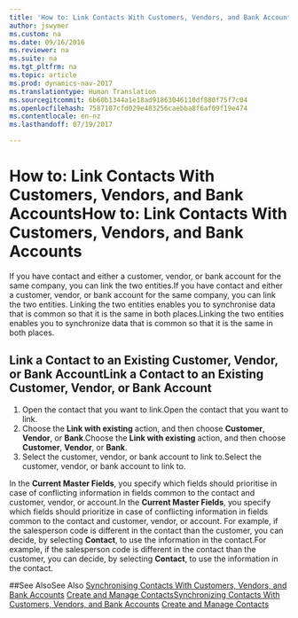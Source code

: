 ```yaml
---
title: 'How to: Link Contacts With Customers, Vendors, and Bank Accounts'
author: jswymer
ms.custom: na
ms.date: 09/16/2016
ms.reviewer: na
ms.suite: na
ms.tgt_pltfrm: na
ms.topic: article
ms.prod: dynamics-nav-2017
ms.translationtype: Human Translation
ms.sourcegitcommit: 6b60b1344a1e18ad91863046110df880f75f7c04
ms.openlocfilehash: 7587107cfd029e483256caebba8f6af09f19e474
ms.contentlocale: en-nz
ms.lasthandoff: 07/19/2017

---
```

# <a name="how-to-link-contacts-with-customers-vendors-and-bank-accounts"></a><span data-ttu-id="885cd-102">How to: Link Contacts With Customers, Vendors, and Bank Accounts</span><span class="sxs-lookup"><span data-stu-id="885cd-102">How to: Link Contacts With Customers, Vendors, and Bank Accounts</span></span>
<span data-ttu-id="885cd-103">If you have contact and either a customer, vendor, or bank account for the same company, you can link the two entities.</span><span class="sxs-lookup"><span data-stu-id="885cd-103">If you have contact and either a customer, vendor, or bank account for the same company, you can link the two entities.</span></span> <span data-ttu-id="885cd-104">Linking the two entities enables you to synchronise data that is common so that it is the same in both places.</span><span class="sxs-lookup"><span data-stu-id="885cd-104">Linking the two entities enables you to synchronize data that is common so that it is the same in both places.</span></span>

## <a name="link-a-contact-to-an-existing-customer-vendor-or-bank-account"></a><span data-ttu-id="885cd-105">Link a Contact to an Existing Customer, Vendor, or Bank Account</span><span class="sxs-lookup"><span data-stu-id="885cd-105">Link a Contact to an Existing Customer, Vendor, or Bank Account</span></span>
1. <span data-ttu-id="885cd-106">Open the contact that you want to link.</span><span class="sxs-lookup"><span data-stu-id="885cd-106">Open the contact that you want to link.</span></span>
2. <span data-ttu-id="885cd-107">Choose the **Link with existing** action, and then choose **Customer**, **Vendor**, or **Bank**.</span><span class="sxs-lookup"><span data-stu-id="885cd-107">Choose the **Link with existing** action, and then choose **Customer**, **Vendor**, or **Bank**.</span></span>
3. <span data-ttu-id="885cd-108">Select the customer, vendor, or bank account to link to.</span><span class="sxs-lookup"><span data-stu-id="885cd-108">Select the customer, vendor, or bank account to link to.</span></span>

 <span data-ttu-id="885cd-109">In the **Current Master Fields**, you specify which fields should prioritise in case of conflicting information in fields common to the contact and customer, vendor, or account.</span><span class="sxs-lookup"><span data-stu-id="885cd-109">In the **Current Master Fields**, you specify which fields should prioritize in case of conflicting information in fields common to the contact and customer, vendor, or account.</span></span> <span data-ttu-id="885cd-110">For example, if the salesperson code is different in the contact than the customer, you can decide, by selecting **Contact**, to use the information in the contact.</span><span class="sxs-lookup"><span data-stu-id="885cd-110">For example, if the salesperson code is different in the contact than the customer, you can decide, by selecting **Contact**, to use the information in the contact.</span></span>


##<a name="see-also"></a><span data-ttu-id="885cd-111">See Also</span><span class="sxs-lookup"><span data-stu-id="885cd-111">See Also</span></span>
<span data-ttu-id="885cd-112">[Synchronising Contacts With Customers, Vendors, and Bank Accounts](marketing-synchronize-contacts-customers-vendors-bank-accounts.md)
[Create and Manage Contacts](marketing-contacts.md)</span><span class="sxs-lookup"><span data-stu-id="885cd-112">[Synchronizing Contacts With Customers, Vendors, and Bank Accounts](marketing-synchronize-contacts-customers-vendors-bank-accounts.md)
[Create and Manage Contacts](marketing-contacts.md)</span></span>  

